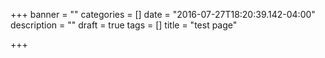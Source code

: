 +++
banner = ""
categories = []
date = "2016-07-27T18:20:39.142-04:00"
description = ""
draft = true
tags = []
title = "test page"

+++
